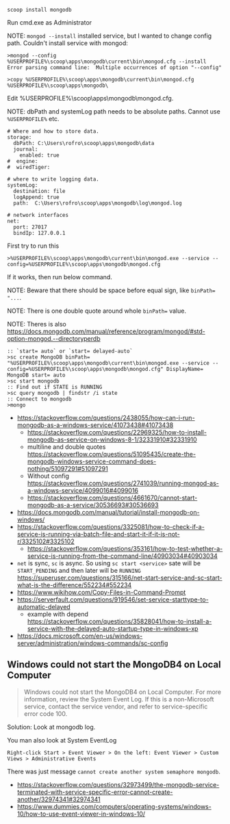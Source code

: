 `scoop install mongodb`

Run cmd.exe as Administrator

NOTE: `mongod --install` installed service, but I wanted to change config path. Couldn't install service with mongod:

```
>mongod --config %USERPROFILE%\scoop\apps\mongodb\current\bin\mongod.cfg --install
Error parsing command line:  Multiple occurrences of option "--config"
```

```
>copy %USERPROFILE%\scoop\apps\mongodb\current\bin\mongod.cfg %USERPROFILE%\scoop\apps\mongodb\
```

Edit %USERPROFILE%\scoop\apps\mongodb\mongod.cfg.

NOTE: dbPath and systemLog path needs to be absolute paths. Cannot use `%USERPROFILE%` etc.

```
# Where and how to store data.
storage:
  dbPath: C:\Users\rofro\scoop\apps\mongodb\data
  journal:
    enabled: true
#  engine:
#  wiredTiger:

# where to write logging data.
systemLog:
  destination: file
  logAppend: true
  path:  C:\Users\rofro\scoop\apps\mongodb\log\mongod.log

# network interfaces
net:
  port: 27017
  bindIp: 127.0.0.1
```

First try to run this

```
>%USERPROFILE%\scoop\apps\mongodb\current\bin\mongod.exe --service --config=%USERPROFILE%\scoop\apps\mongodb\mongod.cfg
```

If it works, then run below command.

NOTE: Beware that there should be space before equal sign, like `binPath= "...`.

NOTE: There is one double quote around whole `binPath=` value.

NOTE: Theres is also https://docs.mongodb.com/manual/reference/program/mongod/#std-option-mongod.--directoryperdb

```
:: `start= auto` or `start= delayed-auto`
>sc create MongoDB binPath= "%USERPROFILE%\scoop\apps\mongodb\current\bin\mongod.exe --service --config=%USERPROFILE%\scoop\apps\mongodb\mongod.cfg" DisplayName= MongoDB start= auto
>sc start mongodb
:: Find out if STATE is RUNNING
>sc query mongodb | findstr /i state
:: Connect to mongodb
>mongo
```

- https://stackoverflow.com/questions/2438055/how-can-i-run-mongodb-as-a-windows-service/41073438#41073438
  - https://stackoverflow.com/questions/22969325/how-to-install-mongodb-as-service-on-windows-8-1/32331910#32331910
  - multiline and double quotes https://stackoverflow.com/questions/51095435/create-the-mongodb-windows-service-command-does-nothing/51097291#51097291
  - Without config https://stackoverflow.com/questions/2741039/running-mongod-as-a-windows-service/4099016#4099016
  - https://stackoverflow.com/questions/4661670/cannot-start-mongodb-as-a-service/30536693#30536693
- https://docs.mongodb.com/manual/tutorial/install-mongodb-on-windows/
- https://stackoverflow.com/questions/3325081/how-to-check-if-a-service-is-running-via-batch-file-and-start-it-if-it-is-not-r/3325102#3325102
  - https://stackoverflow.com/questions/353161/how-to-test-whether-a-service-is-running-from-the-command-line/40903034#40903034
- `net` is sync, `sc` is async. So using `sc start <service>` sate will be `START_PENDING` and then later will be `RUNNING` https://superuser.com/questions/315166/net-start-service-and-sc-start-what-is-the-difference/552234#552234
- https://www.wikihow.com/Copy-Files-in-Command-Prompt
- https://serverfault.com/questions/919546/set-service-starttype-to-automatic-delayed
  - example with depend https://stackoverflow.com/questions/35828041/how-to-install-a-service-with-the-delayed-auto-startup-type-in-windows-xp
- https://docs.microsoft.com/en-us/windows-server/administration/windows-commands/sc-config

## Windows could not start the MongoDB4 on Local Computer

> Windows could not start the MongoDB4 on Local Computer. For more information, review the System Event Log. If this is a non-Microsoft service, contact the service vendor, and refer to service-specific error code 100.

Solution: Look at mongodb log.

You man also look at System EventLog

`Right-click Start > Event Viewer > On the left: Event Viewer > Custom Views > Administrative Events`

There was just message `cannot create another system semaphore mongodb`.

- https://stackoverflow.com/questions/32973499/the-mongodb-service-terminated-with-service-specific-error-cannot-create-another/32974341#32974341
- https://www.dummies.com/computers/operating-systems/windows-10/how-to-use-event-viewer-in-windows-10/
